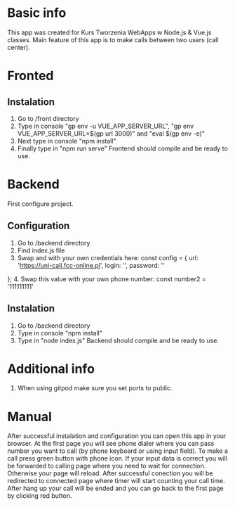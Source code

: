 # Basic info
This app was created for Kurs Tworzenia WebApps w Node.js & Vue.js classes.
Main feature of this app is to make calls between two users (call center).

# Fronted
## Instalation
1. Go to /front directory
2. Type in console "gp env -u VUE_APP_SERVER_URL", "gp env VUE_APP_SERVER_URL=$(gp url 3000)" and "eval $(gp env -e)"
3. Next type in console "npm install"
4. Finally type in "npm run serve"
Frontend should compile and be ready to use.

# Backend
First configure project.
## Configuration
1. Go to /backend directory
2. Find index.js file
3. Swap <login> and <haslo> with your own credentials here:
 const config = {
    url: 'https://uni-call.fcc-online.pl',
    login: '<login>',
    password: '<haslo>'

};
4. Swap this value with your own phone number: const number2 = '111111111'

## Instalation
1. Go to /backend directory
2. Type in console "npm install"
3. Type in "node index.js"
Backend should compile and be ready to use.

# Additional info
1. When using gitpod make sure you set ports to public.

# Manual
After successful instalation and configuration you can open this app in your browser.
At the first page you will see phone dialer where you can pass number you want to call (by phone keyboard or using input field).
To make a call press green button with phone icon.
If your input data is correct you will be forwarded to calling page where you need to wait for connection. Otherwise your page will reload.
After successful conection you will be redirected to connected page where timer will start counting your call time.
After hang up your call will be ended and you can go back to the first page by clicking red button.